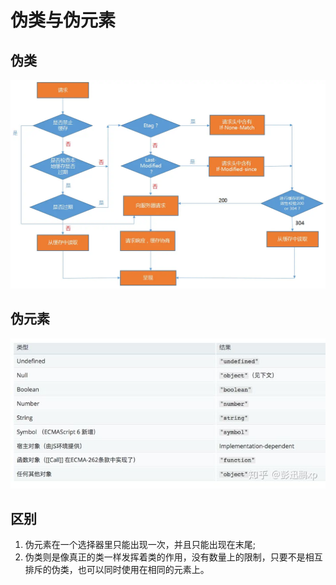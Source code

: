 # 伪类与伪元素

## 伪类

![](../../.gitbook/assets/image%20%28196%29.png)

## 伪元素

![](../../.gitbook/assets/image%20%2855%29.png)

## 区别

1. 伪元素在一个选择器里只能出现一次，并且只能出现在末尾;
2. 伪类则是像真正的类一样发挥着类的作用，没有数量上的限制，只要不是相互排斥的伪类，也可以同时使用在相同的元素上。

